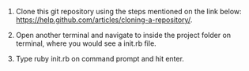 1) Clone this git repository using the steps mentioned on the link below: https://help.github.com/articles/cloning-a-repository/.

2) Open another terminal and navigate to inside the project folder on terminal, where you would see a init.rb file.

3) Type ruby init.rb on command prompt and hit enter.
